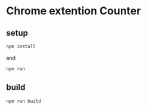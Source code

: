# Chrome extention Counter

## setup

```bash
npm install
```
and 

```bash
npm run
```

## build

```bash
npm run build
```